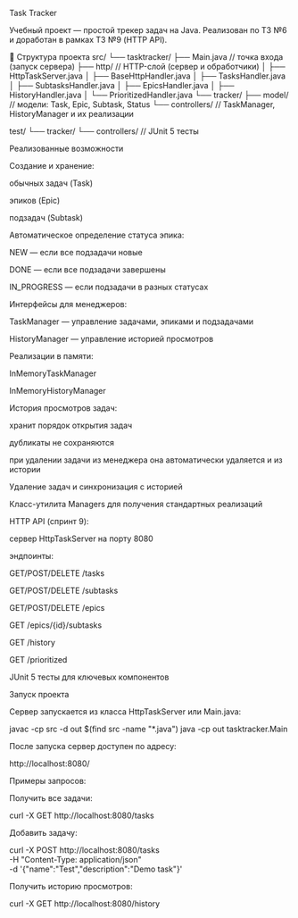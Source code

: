 Task Tracker

Учебный проект — простой трекер задач на Java.
Реализован по ТЗ №6 и доработан в рамках ТЗ №9 (HTTP API).

📂 Структура проекта
src/
└── tasktracker/
    ├── Main.java              // точка входа (запуск сервера)
    ├── http/                  // HTTP-слой (сервер и обработчики)
    │   ├── HttpTaskServer.java
    │   ├── BaseHttpHandler.java
    │   ├── TasksHandler.java
    │   ├── SubtasksHandler.java
    │   ├── EpicsHandler.java
    │   ├── HistoryHandler.java
    │   └── PrioritizedHandler.java
    └── tracker/
        ├── model/             // модели: Task, Epic, Subtask, Status
        └── controllers/       // TaskManager, HistoryManager и их реализации

test/
└── tracker/
    └── controllers/           // JUnit 5 тесты

Реализованные возможности

Создание и хранение:

обычных задач (Task)

эпиков (Epic)

подзадач (Subtask)

Автоматическое определение статуса эпика:

NEW — если все подзадачи новые

DONE — если все подзадачи завершены

IN_PROGRESS — если подзадачи в разных статусах

Интерфейсы для менеджеров:

TaskManager — управление задачами, эпиками и подзадачами

HistoryManager — управление историей просмотров

Реализации в памяти:

InMemoryTaskManager

InMemoryHistoryManager

История просмотров задач:

хранит порядок открытия задач

дубликаты не сохраняются

при удалении задачи из менеджера она автоматически удаляется и из истории

Удаление задач и синхронизация с историей

Класс-утилита Managers для получения стандартных реализаций

HTTP API (спринт 9):

сервер HttpTaskServer на порту 8080

эндпоинты:

GET/POST/DELETE /tasks

GET/POST/DELETE /subtasks

GET/POST/DELETE /epics

GET /epics/{id}/subtasks

GET /history

GET /prioritized

JUnit 5 тесты для ключевых компонентов

Запуск проекта

Сервер запускается из класса HttpTaskServer или Main.java:

javac -cp src -d out $(find src -name "*.java")
java -cp out tasktracker.Main


После запуска сервер доступен по адресу:

http://localhost:8080/


Примеры запросов:

Получить все задачи:

curl -X GET http://localhost:8080/tasks


Добавить задачу:

curl -X POST http://localhost:8080/tasks \
     -H "Content-Type: application/json" \
     -d '{"name":"Test","description":"Demo task"}'


Получить историю просмотров:

curl -X GET http://localhost:8080/history